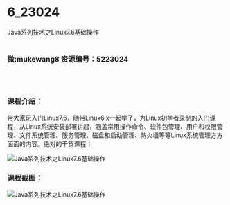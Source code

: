 # 6_23024
Java系列技术之Linux7.6基础操作
<br/></br>
<h3>微:mukewang8 资源编号：5223024</h3>
<br/></br>
<h3>课程介绍：</h3>
<p>带大家玩入门<a title="查看与 Linux 相关的文章" target="_blank">Linux</a>7.6，随带Linux6.x一起学了，为Linux初学者录制的入门课程，从Linux系统安装部署讲起，涵盖常用操作命令、软件包管理、用户和权限管理、文件系统管理、服务管理、磁盘和启动管理、防火墙等等Linux系统管理方方面面的内容。绝对的干货课程！</p>
<p><img src="https://www.ko996.com/wp-content/uploads/img/2022/02/1-54-300x186.png" alt="Java系列技术之Linux7.6基础操作"></p>
<div class="info-desc">
<h3>课程截图：</h3>
<p><img src="https://www.ko996.com/wp-content/uploads/img/2022/02/2-63.png" alt="Java系列技术之Linux7.6基础操作"></p>


			
</div>
